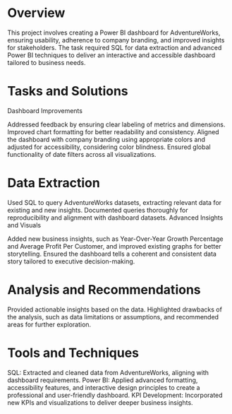 # Overview
This project involves creating a Power BI dashboard for AdventureWorks, ensuring usability, adherence to company branding, and improved insights for stakeholders. The task required SQL for data extraction and advanced Power BI techniques to deliver an interactive and accessible dashboard tailored to business needs.

# Tasks and Solutions
Dashboard Improvements

Addressed feedback by ensuring clear labeling of metrics and dimensions.
Improved chart formatting for better readability and consistency.
Aligned the dashboard with company branding using appropriate colors and adjusted for accessibility, considering color blindness.
Ensured global functionality of date filters across all visualizations.
# Data Extraction

Used SQL to query AdventureWorks datasets, extracting relevant data for existing and new insights.
Documented queries thoroughly for reproducibility and alignment with dashboard datasets.
Advanced Insights and Visuals

Added new business insights, such as Year-Over-Year Growth Percentage and Average Profit Per Customer, and improved existing graphs for better storytelling.
Ensured the dashboard tells a coherent and consistent data story tailored to executive decision-making.
# Analysis and Recommendations

Provided actionable insights based on the data.
Highlighted drawbacks of the analysis, such as data limitations or assumptions, and recommended areas for further exploration.
# Tools and Techniques
SQL: Extracted and cleaned data from AdventureWorks, aligning with dashboard requirements.
Power BI: Applied advanced formatting, accessibility features, and interactive design principles to create a professional and user-friendly dashboard.
KPI Development: Incorporated new KPIs and visualizations to deliver deeper business insights.
